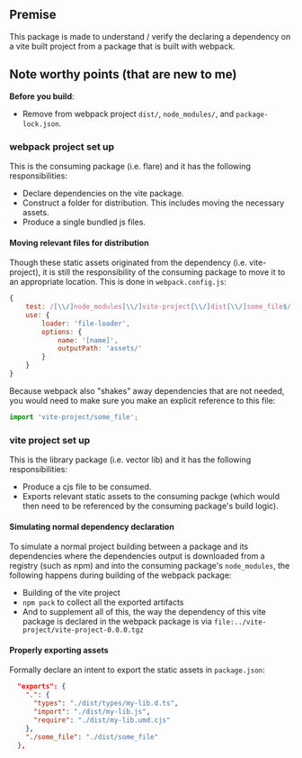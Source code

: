 ## Premise
This package is made to understand / verify the declaring a dependency on a vite built project from a package that is built with webpack.

## Note worthy points (that are new to me)
**Before you build**:
- Remove from webpack project `dist/`, `node_modules/`, and `package-lock.json`. 

### webpack project set up
This is the consuming package (i.e. flare) and it has the following responsibilities: 
- Declare dependencies on the vite package.
- Construct a folder for distribution. This includes moving the necessary assets. 
- Produce a single bundled js files.

#### Moving relevant files for distribution
Though these static assets originated from the dependency (i.e. vite-project), it is still the responsibility of the consuming package to move it to an appropriate location. This is done in `webpack.config.js`:
```js
{
    test: /[\\/]node_modules[\\/]vite-project[\\/]dist[\\/]some_file$/,
    use: {
        loader: 'file-loader',
        options: {
            name: '[name]',
            outputPath: 'assets/'
        }
    }
}
```

Because webpack also "shakes" away dependencies that are not needed, you would need to make sure you make an explicit reference to this file:
```js
import 'vite-project/some_file';
```
### vite project set up
This is the library package (i.e. vector lib) and it has the following responsibilities:
- Produce a cjs file to be consumed. 
- Exports relevant static assets to the consuming packge (which would then need to be referenced by the consuming package's build logic).

#### Simulating normal dependency declaration
To simulate a normal project building between a package and its dependencies where the dependencies output is downloaded from a registry (such as npm) and into the consuming package's `node_modules`, the following happens during building of the webpack package:
- Building of the vite project
- `npm pack` to collect all the exported artifacts
- And to supplement all of this, the way the dependency of this vite package is declared in the webpack package is via `file:../vite-project/vite-project-0.0.0.tgz`

#### Properly exporting assets
Formally declare an intent to export the static assets in `package.json`:
```json
  "exports": {
    ".": {
      "types": "./dist/types/my-lib.d.ts",
      "import": "./dist/my-lib.js",
      "require": "./dist/my-lib.umd.cjs"
    },
    "./some_file": "./dist/some_file"
  },
```

